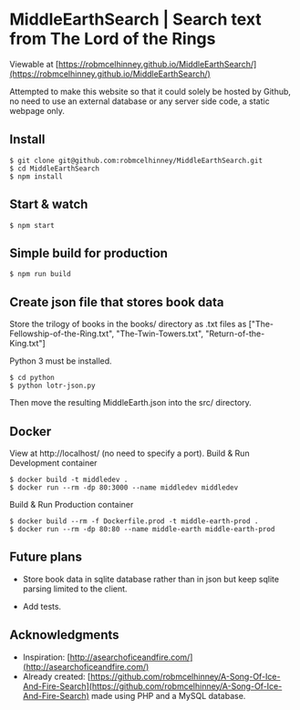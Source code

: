 # MiddleEarthSearch | Search text from The Lord of the Rings
Viewable at [https://robmcelhinney.github.io/MiddleEarthSearch/](https://robmcelhinney.github.io/MiddleEarthSearch/)

Attempted to make this website so that it could solely be hosted by Github, no need to use an external database or any server side code, a static webpage only.

## Install

    $ git clone git@github.com:robmcelhinney/MiddleEarthSearch.git
    $ cd MiddleEarthSearch
    $ npm install

## Start & watch

    $ npm start

## Simple build for production

    $ npm run build

## Create json file that stores book data
Store the trilogy of books in the books/ directory as .txt files as ["The-Fellowship-of-the-Ring.txt", "The-Twin-Towers.txt", "Return-of-the-King.txt"]

Python 3 must be installed.

    $ cd python
    $ python lotr-json.py

Then move the resulting MiddleEarth.json into the src/ directory.

## Docker
View at http://localhost/ (no need to specify a port).
Build & Run Development container

    $ docker build -t middledev .
    $ docker run --rm -dp 80:3000 --name middledev middledev


Build & Run Production container

    $ docker build --rm -f Dockerfile.prod -t middle-earth-prod .
    $ docker run --rm -dp 80:80 --name middle-earth middle-earth-prod

## Future plans
* Store book data in sqlite database rather than in json but keep sqlite parsing limited to the client.

* Add tests.


## Acknowledgments
* Inspiration: [http://asearchoficeandfire.com/](http://asearchoficeandfire.com/)
* Already created: [https://github.com/robmcelhinney/A-Song-Of-Ice-And-Fire-Search](https://github.com/robmcelhinney/A-Song-Of-Ice-And-Fire-Search) made using PHP and a MySQL database.
